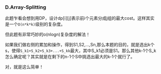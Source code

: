 ### D.Array-Splitting

此题乍看会想到用DP，设计dp[i][j]表示前i个元素分成j组的最大cost。这样其实是一个```O(n*k*k)```级别的复杂度。

但此题有非常巧妙的o(nlogn)复杂度的解法！

如果我们做右侧的累加和操作，得到S1,S2,...,Sn,那么本题的目的，就是选出k个s，使得```S_k1+S_k2+S_k3+...+S_kk```最大，其中S_k1必须是S1。那么其他k-1个S_k怎么确定呢？其实就是在剩下的n-1个S中挑选出最大的k-1个就行了。

对，就是这么简单！
